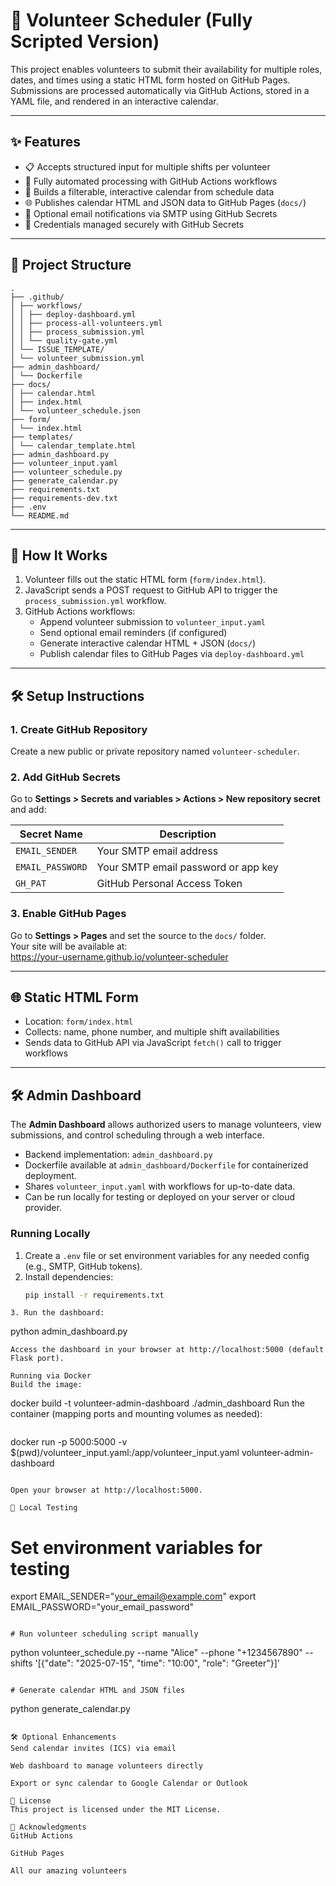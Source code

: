 # 🙌 Volunteer Scheduler (Fully Scripted Version)

This project enables volunteers to submit their availability for multiple roles, dates, and times using a static HTML form hosted on GitHub Pages. Submissions are processed automatically via GitHub Actions, stored in a YAML file, and rendered in an interactive calendar.

---

## ✨ Features

- 📋 Accepts structured input for multiple shifts per volunteer  
- 🔁 Fully automated processing with GitHub Actions workflows  
- 📅 Builds a filterable, interactive calendar from schedule data  
- 🌐 Publishes calendar HTML and JSON data to GitHub Pages (`docs/`)  
- 📧 Optional email notifications via SMTP using GitHub Secrets  
- 🔐 Credentials managed securely with GitHub Secrets  

---

## 📁 Project Structure

```
.
├── .github/
│ ├── workflows/
│ │ ├── deploy-dashboard.yml
│ │ ├── process-all-volunteers.yml
│ │ ├── process_submission.yml
│ │ └── quality-gate.yml
│ └── ISSUE_TEMPLATE/
│ └── volunteer_submission.yml
├── admin_dashboard/
│ └── Dockerfile
├── docs/
│ ├── calendar.html
│ ├── index.html
│ └── volunteer_schedule.json
├── form/
│ └── index.html
├── templates/
│ └── calendar_template.html
├── admin_dashboard.py
├── volunteer_input.yaml
├── volunteer_schedule.py
├── generate_calendar.py
├── requirements.txt
├── requirements-dev.txt
├── .env
└── README.md
```


---

## 🧠 How It Works

1. Volunteer fills out the static HTML form (`form/index.html`).  
2. JavaScript sends a POST request to GitHub API to trigger the `process_submission.yml` workflow.  
3. GitHub Actions workflows:  
   - Append volunteer submission to `volunteer_input.yaml`  
   - Send optional email reminders (if configured)  
   - Generate interactive calendar HTML + JSON (`docs/`)  
   - Publish calendar files to GitHub Pages via `deploy-dashboard.yml`  

---

## 🛠️ Setup Instructions

### 1. Create GitHub Repository  
Create a new public or private repository named `volunteer-scheduler`.

### 2. Add GitHub Secrets  
Go to **Settings > Secrets and variables > Actions > New repository secret** and add:

| Secret Name     | Description                     |
|-----------------|---------------------------------|
| `EMAIL_SENDER`   | Your SMTP email address          |
| `EMAIL_PASSWORD` | Your SMTP email password or app key |
| `GH_PAT`         | GitHub Personal Access Token     |

### 3. Enable GitHub Pages  
Go to **Settings > Pages** and set the source to the `docs/` folder.  
Your site will be available at:  
https://your-username.github.io/volunteer-scheduler

---

## 🌐 Static HTML Form

- Location: `form/index.html`  
- Collects: name, phone number, and multiple shift availabilities  
- Sends data to GitHub API via JavaScript `fetch()` call to trigger workflows  

---

## 🛠️ Admin Dashboard

The **Admin Dashboard** allows authorized users to manage volunteers, view submissions, and control scheduling through a web interface.

- Backend implementation: `admin_dashboard.py`  
- Dockerfile available at `admin_dashboard/Dockerfile` for containerized deployment.  
- Shares `volunteer_input.yaml` with workflows for up-to-date data.  
- Can be run locally for testing or deployed on your server or cloud provider.

### Running Locally

1. Create a `.env` file or set environment variables for any needed config (e.g., SMTP, GitHub tokens).  
2. Install dependencies:  
   ```bash
   pip install -r requirements.txt
```
3. Run the dashboard:

```
python admin_dashboard.py
```
Access the dashboard in your browser at http://localhost:5000 (default Flask port).

Running via Docker
Build the image:

```
docker build -t volunteer-admin-dashboard ./admin_dashboard
Run the container (mapping ports and mounting volumes as needed):
```

```
docker run -p 5000:5000 -v $(pwd)/volunteer_input.yaml:/app/volunteer_input.yaml volunteer-admin-dashboard
```

Open your browser at http://localhost:5000.

🧪 Local Testing

```
# Set environment variables for testing
export EMAIL_SENDER="your_email@example.com"
export EMAIL_PASSWORD="your_email_password"
```

# Run volunteer scheduling script manually
```
python volunteer_schedule.py --name "Alice" --phone "+1234567890" --shifts '[{"date": "2025-07-15", "time": "10:00", "role": "Greeter"}]'
```

# Generate calendar HTML and JSON files
```
python generate_calendar.py
```

🛠️ Optional Enhancements
Send calendar invites (ICS) via email

Web dashboard to manage volunteers directly

Export or sync calendar to Google Calendar or Outlook

📘 License
This project is licensed under the MIT License.

🙏 Acknowledgments
GitHub Actions

GitHub Pages

All our amazing volunteers
